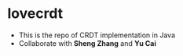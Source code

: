 # lovecrdt
* This is the repo of CRDT implementation in Java
* Collaborate with **Sheng Zhang** and **Yu Cai**
